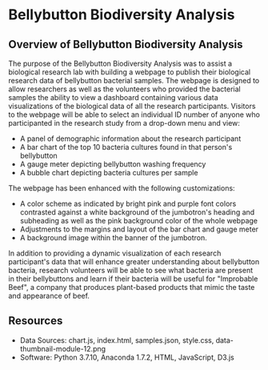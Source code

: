 # Bellybutton Biodiversity Analysis

## Overview of Bellybutton Biodiversity Analysis
The purpose of the Bellybutton Biodiversity Analysis was to assist a biological research lab with building a webpage to publish their biological research data of bellybutton bacterial samples. The webpage is designed to allow researchers as well as the volunteers who provided the bacterial samples the ability to view a dashboard containing various data visualizations of the biological data of all the research participants. Visitors to the webpage will be able to select an individual ID number of anyone who participanted in the research study from a drop-down menu and view:

  - A panel of demographic information about the research participant
  - A bar chart of the top 10 bacteria cultures found in that person's bellybutton
  - A gauge meter depicting bellybutton washing frequency
  - A bubble chart depicting bacteria cultures per sample

The webpage has been enhanced with the following customizations:
  - A color scheme as indicated by bright pink and purple font colors contrasted against a white background of the jumbotron's heading and subheading as well as the pink background color of the whole webpage
  - Adjustments to the margins and layout of the bar chart and gauge meter 
  - A background image within the banner of the jumbotron. 

In addition to providing a dynamic visualization of each research participant's data that will enhance greater understanding about bellybutton bacteria, research volunteers will be able to see what bacteria are present in their bellybuttons and learn if their bacteria will be useful for "Improbable Beef", a company that produces plant-based  products that mimic the taste and appearance of beef.  

## Resources
- Data Sources: chart.js, index.html, samples.json, style.css, data-thumbnail-module-12.png
- Software: Python 3.7.10, Anaconda 1.7.2, HTML, JavaScript, D3.js


